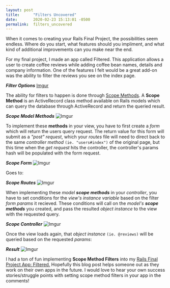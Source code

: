 ```yaml
---
layout: post
title:      "Filters Uncovered"
date:       2020-02-23 15:13:01 -0500
permalink:  filters_uncovered
---
```



When it comes to creating your Rails Final Project, the  possibilities seem endless.  Where do you start, what features should you impliment, and what kind of additional improvements can you make near the end. 

For my final project, I made an app called Filtered. This application allows a user to create coffee reviews while adding coffee bean names, details and company information. One of the features I felt would be a great add-on was the ability to filter the reviews you see on the index page. 

***Filter Options***
[Imgur](https://i.imgur.com/DPbdg6j.png)

The ability for filters to happen is done through [Scope Methods](https://api.rubyonrails.org/classes/ActiveRecord/Scoping/Named/ClassMethods.html). A **Scope Method** is an ActiveRecord class method available on Rails models which can query the database through ActiveRecord and return the queried result. 

***Scope Model Methods***
![Imgur](https://i.imgur.com/evKK29t.png)

To implement these **methods** in your view, you have to first create a *form* which will return the users query request. The return value for this form will submit as a *"post" request*, which your *routes* file will need to direct back to the same *controller method* `(ie. "users#index")` of the original page, but this time when the *get request* hits the controller, the controller's params hash will be populated with the form request.

***Scope Form***
![Imgur](https://i.imgur.com/FQSzyYE.png)

Goes to:

***Scope Routes***
![Imgur](https://i.imgur.com/DbsSuRT.png)

When implementing these *model **scope methods*** in your *controller*, you have to set conditions for the *view's instance variable* based on the filter *form params* it recieved. These conditions will call on the *model's **scope methods*** you created, and pass the resulted *object instance* to the view with the requested query.

***Scope Controller***
![Imgur](https://i.imgur.com/FjtHx0e.png)

Once the view loads again, that *object instance* `(ie. @reviews)` will be queried based on the requested *params*:

***Result***
![Imgur](https://i.imgur.com/C661lZN.png)

I had a ton of fun implementing **Scope Method Filters** into my [Rails Final Project App: Filtered.](https://github.com/lukekyl/rails_portfolio_project)
Hopefully this blog post helps someone out as they work on their own apps in the future.
I would love to hear your own success stories/struggle points with setting scope method filters in your app in the comments!





